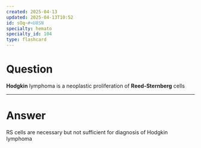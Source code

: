 ```yaml
---
created: 2025-04-13
updated: 2025-04-13T10:52
id: sOq~#<U8SN
specialty: hemato
specialty_id: 104
type: flashcard
---
```


# Question
**Hodgkin** lymphoma is a neoplastic proliferation of **Reed-Sternberg** cells

---

# Answer
RS cells are necessary but not sufficient for diagnosis of Hodgkin lymphoma
